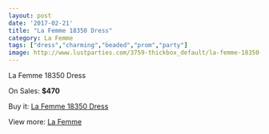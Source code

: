 ```yaml
---
layout: post
date: '2017-02-21'
title: "La Femme 18350 Dress"
category: La Femme
tags: ["dress","charming","beaded","prom","party"]
image: http://www.lustparties.com/3759-thickbox_default/la-femme-18350-dress.jpg
---
```

La Femme 18350 Dress

On Sales: **$470**
<a href="https://www.lustparties.com/en/la-femme/1247-la-femme-18350-dress.html"><amp-img layout="responsive" width="600" height="600" src="//www.lustparties.com/3759-thickbox_default/la-femme-18350-dress.jpg" alt="La Femme 18350 Dress 0" /></a>
<a href="https://www.lustparties.com/en/la-femme/1247-la-femme-18350-dress.html"><amp-img layout="responsive" width="600" height="600" src="//www.lustparties.com/3762-thickbox_default/la-femme-18350-dress.jpg" alt="La Femme 18350 Dress 1" /></a>
<a href="https://www.lustparties.com/en/la-femme/1247-la-femme-18350-dress.html"><amp-img layout="responsive" width="600" height="600" src="//www.lustparties.com/3761-thickbox_default/la-femme-18350-dress.jpg" alt="La Femme 18350 Dress 2" /></a>
<a href="https://www.lustparties.com/en/la-femme/1247-la-femme-18350-dress.html"><amp-img layout="responsive" width="600" height="600" src="//www.lustparties.com/3760-thickbox_default/la-femme-18350-dress.jpg" alt="La Femme 18350 Dress 3" /></a>

Buy it: [La Femme 18350 Dress](https://www.lustparties.com/en/la-femme/1247-la-femme-18350-dress.html "La Femme 18350 Dress")

View more: [La Femme](https://www.lustparties.com/en/4-la-femme "La Femme")